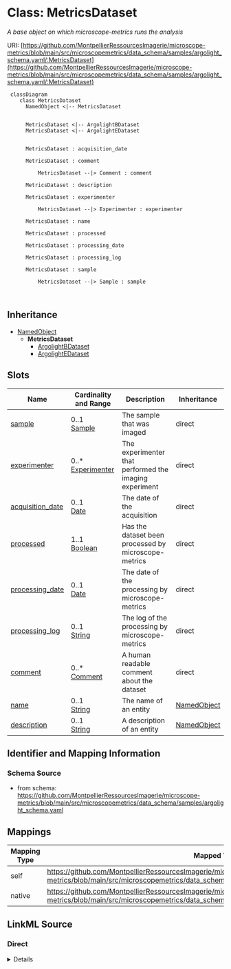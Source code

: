 # Class: MetricsDataset


_A base object on which microscope-metrics runs the analysis_





URI: [https://github.com/MontpellierRessourcesImagerie/microscope-metrics/blob/main/src/microscopemetrics/data_schema/samples/argolight_schema.yaml/:MetricsDataset](https://github.com/MontpellierRessourcesImagerie/microscope-metrics/blob/main/src/microscopemetrics/data_schema/samples/argolight_schema.yaml/:MetricsDataset)




```mermaid
 classDiagram
    class MetricsDataset
      NamedObject <|-- MetricsDataset
      

      MetricsDataset <|-- ArgolightBDataset
      MetricsDataset <|-- ArgolightEDataset
      
      
      MetricsDataset : acquisition_date
        
      MetricsDataset : comment
        
          MetricsDataset --|> Comment : comment
        
      MetricsDataset : description
        
      MetricsDataset : experimenter
        
          MetricsDataset --|> Experimenter : experimenter
        
      MetricsDataset : name
        
      MetricsDataset : processed
        
      MetricsDataset : processing_date
        
      MetricsDataset : processing_log
        
      MetricsDataset : sample
        
          MetricsDataset --|> Sample : sample
        
      
```





## Inheritance
* [NamedObject](NamedObject.md)
    * **MetricsDataset**
        * [ArgolightBDataset](ArgolightBDataset.md)
        * [ArgolightEDataset](ArgolightEDataset.md)



## Slots

| Name | Cardinality and Range | Description | Inheritance |
| ---  | --- | --- | --- |
| [sample](sample.md) | 0..1 <br/> [Sample](Sample.md) | The sample that was imaged | direct |
| [experimenter](experimenter.md) | 0..* <br/> [Experimenter](Experimenter.md) | The experimenter that performed the imaging experiment | direct |
| [acquisition_date](acquisition_date.md) | 0..1 <br/> [Date](Date.md) | The date of the acquisition | direct |
| [processed](processed.md) | 1..1 <br/> [Boolean](Boolean.md) | Has the dataset been processed by microscope-metrics | direct |
| [processing_date](processing_date.md) | 0..1 <br/> [Date](Date.md) | The date of the processing by microscope-metrics | direct |
| [processing_log](processing_log.md) | 0..1 <br/> [String](String.md) | The log of the processing by microscope-metrics | direct |
| [comment](comment.md) | 0..* <br/> [Comment](Comment.md) | A human readable comment about the dataset | direct |
| [name](name.md) | 0..1 <br/> [String](String.md) | The name of an entity | [NamedObject](NamedObject.md) |
| [description](description.md) | 0..1 <br/> [String](String.md) | A description of an entity | [NamedObject](NamedObject.md) |









## Identifier and Mapping Information







### Schema Source


* from schema: https://github.com/MontpellierRessourcesImagerie/microscope-metrics/blob/main/src/microscopemetrics/data_schema/samples/argolight_schema.yaml





## Mappings

| Mapping Type | Mapped Value |
| ---  | ---  |
| self | https://github.com/MontpellierRessourcesImagerie/microscope-metrics/blob/main/src/microscopemetrics/data_schema/samples/argolight_schema.yaml/:MetricsDataset |
| native | https://github.com/MontpellierRessourcesImagerie/microscope-metrics/blob/main/src/microscopemetrics/data_schema/samples/argolight_schema.yaml/:MetricsDataset |





## LinkML Source

<!-- TODO: investigate https://stackoverflow.com/questions/37606292/how-to-create-tabbed-code-blocks-in-mkdocs-or-sphinx -->

### Direct

<details>
```yaml
name: MetricsDataset
description: A base object on which microscope-metrics runs the analysis
from_schema: https://github.com/MontpellierRessourcesImagerie/microscope-metrics/blob/main/src/microscopemetrics/data_schema/samples/argolight_schema.yaml
is_a: NamedObject
attributes:
  sample:
    name: sample
    description: The sample that was imaged
    from_schema: https://github.com/MontpellierRessourcesImagerie/microscope-metrics/blob/main/src/microscopemetrics/data_schema/core_schema.yaml
    rank: 1000
    multivalued: false
    range: Sample
    inlined: false
  experimenter:
    name: experimenter
    description: The experimenter that performed the imaging experiment
    from_schema: https://github.com/MontpellierRessourcesImagerie/microscope-metrics/blob/main/src/microscopemetrics/data_schema/core_schema.yaml
    rank: 1000
    multivalued: true
    range: Experimenter
  acquisition_date:
    name: acquisition_date
    description: The date of the acquisition
    from_schema: https://github.com/MontpellierRessourcesImagerie/microscope-metrics/blob/main/src/microscopemetrics/data_schema/core_schema.yaml
    rank: 1000
    multivalued: false
    range: date
  processed:
    name: processed
    description: Has the dataset been processed by microscope-metrics
    from_schema: https://github.com/MontpellierRessourcesImagerie/microscope-metrics/blob/main/src/microscopemetrics/data_schema/core_schema.yaml
    rank: 1000
    multivalued: false
    ifabsent: 'False'
    range: boolean
    required: true
  processing_date:
    name: processing_date
    description: The date of the processing by microscope-metrics
    from_schema: https://github.com/MontpellierRessourcesImagerie/microscope-metrics/blob/main/src/microscopemetrics/data_schema/core_schema.yaml
    rank: 1000
    multivalued: false
    range: date
  processing_log:
    name: processing_log
    description: The log of the processing by microscope-metrics
    from_schema: https://github.com/MontpellierRessourcesImagerie/microscope-metrics/blob/main/src/microscopemetrics/data_schema/core_schema.yaml
    rank: 1000
    multivalued: false
    range: string
  comment:
    name: comment
    description: A human readable comment about the dataset
    from_schema: https://github.com/MontpellierRessourcesImagerie/microscope-metrics/blob/main/src/microscopemetrics/data_schema/core_schema.yaml
    rank: 1000
    multivalued: true
    range: Comment
    required: false
tree_root: true

```
</details>

### Induced

<details>
```yaml
name: MetricsDataset
description: A base object on which microscope-metrics runs the analysis
from_schema: https://github.com/MontpellierRessourcesImagerie/microscope-metrics/blob/main/src/microscopemetrics/data_schema/samples/argolight_schema.yaml
is_a: NamedObject
attributes:
  sample:
    name: sample
    description: The sample that was imaged
    from_schema: https://github.com/MontpellierRessourcesImagerie/microscope-metrics/blob/main/src/microscopemetrics/data_schema/core_schema.yaml
    rank: 1000
    multivalued: false
    alias: sample
    owner: MetricsDataset
    domain_of:
    - MetricsDataset
    range: Sample
    inlined: false
  experimenter:
    name: experimenter
    description: The experimenter that performed the imaging experiment
    from_schema: https://github.com/MontpellierRessourcesImagerie/microscope-metrics/blob/main/src/microscopemetrics/data_schema/core_schema.yaml
    rank: 1000
    multivalued: true
    alias: experimenter
    owner: MetricsDataset
    domain_of:
    - MetricsDataset
    range: Experimenter
  acquisition_date:
    name: acquisition_date
    description: The date of the acquisition
    from_schema: https://github.com/MontpellierRessourcesImagerie/microscope-metrics/blob/main/src/microscopemetrics/data_schema/core_schema.yaml
    rank: 1000
    multivalued: false
    alias: acquisition_date
    owner: MetricsDataset
    domain_of:
    - MetricsDataset
    range: date
  processed:
    name: processed
    description: Has the dataset been processed by microscope-metrics
    from_schema: https://github.com/MontpellierRessourcesImagerie/microscope-metrics/blob/main/src/microscopemetrics/data_schema/core_schema.yaml
    rank: 1000
    multivalued: false
    ifabsent: 'False'
    alias: processed
    owner: MetricsDataset
    domain_of:
    - MetricsDataset
    range: boolean
    required: true
  processing_date:
    name: processing_date
    description: The date of the processing by microscope-metrics
    from_schema: https://github.com/MontpellierRessourcesImagerie/microscope-metrics/blob/main/src/microscopemetrics/data_schema/core_schema.yaml
    rank: 1000
    multivalued: false
    alias: processing_date
    owner: MetricsDataset
    domain_of:
    - MetricsDataset
    range: date
  processing_log:
    name: processing_log
    description: The log of the processing by microscope-metrics
    from_schema: https://github.com/MontpellierRessourcesImagerie/microscope-metrics/blob/main/src/microscopemetrics/data_schema/core_schema.yaml
    rank: 1000
    multivalued: false
    alias: processing_log
    owner: MetricsDataset
    domain_of:
    - MetricsDataset
    range: string
  comment:
    name: comment
    description: A human readable comment about the dataset
    from_schema: https://github.com/MontpellierRessourcesImagerie/microscope-metrics/blob/main/src/microscopemetrics/data_schema/core_schema.yaml
    rank: 1000
    multivalued: true
    alias: comment
    owner: MetricsDataset
    domain_of:
    - MetricsDataset
    range: Comment
    required: false
  name:
    name: name
    description: The name of an entity
    from_schema: https://github.com/MontpellierRessourcesImagerie/microscope-metrics/blob/main/src/microscopemetrics/data_schema/samples/argolight_schema.yaml
    rank: 1000
    multivalued: false
    alias: name
    owner: MetricsDataset
    domain_of:
    - NamedObject
    - Experimenter
    - Column
    range: string
    required: false
  description:
    name: description
    description: A description of an entity
    from_schema: https://github.com/MontpellierRessourcesImagerie/microscope-metrics/blob/main/src/microscopemetrics/data_schema/samples/argolight_schema.yaml
    rank: 1000
    multivalued: false
    alias: description
    owner: MetricsDataset
    domain_of:
    - NamedObject
    - Roi
    - Tag
    range: string
tree_root: true

```
</details>